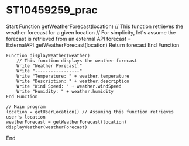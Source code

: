 # ST10459259_prac
Start
    Function getWeatherForecast(location)
        // This function retrieves the weather forecast for a given location
        // For simplicity, let's assume the forecast is retrieved from an external API
        forecast = ExternalAPI.getWeatherForecast(location)
        Return forecast
    End Function
    
    Function displayWeather(weather)
        // This function displays the weather forecast
        Write "Weather Forecast:"
        Write "-----------------"
        Write "Temperature: " + weather.temperature
        Write "Description: " + weather.description
        Write "Wind Speed: " + weather.windSpeed
        Write "Humidity: " + weather.humidity
    End Function
    
    // Main program
    location = getUserLocation() // Assuming this function retrieves user's location
    weatherForecast = getWeatherForecast(location)
    displayWeather(weatherForecast)
End
